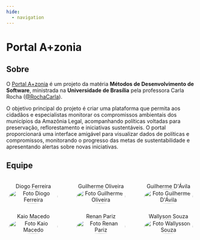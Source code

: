 ```yaml
---
hide:
  - navigation
---
```


# Portal A+zonia


## Sobre

O [Portal A+zonia](https://github.com/unb-mds/2024-2-Squad10/) é um projeto da matéria **Métodos de Desenvolvimento de Software**, ministrada na **Universidade de Brasília** pela professora Carla Rocha ([@RochaCarla](https://github.com/RochaCarla)).

O objetivo principal do projeto é criar uma plataforma que permita aos cidadãos e especialistas monitorar os compromissos ambientais dos municípios da Amazônia Legal, acompanhando políticas voltadas para preservação, reflorestamento e iniciativas sustentáveis. O portal proporcionará uma interface amigável para visualizar dados de políticas e compromissos, monitorando o progresso das metas de sustentabilidade e apresentando alertas sobre novas iniciativas.

## Equipe

<br>
<div style="display: flex; flex-direction: column; align-items: center; gap: 25px;">
    <div style="display: flex; align-items: end; justify-content: center; gap: 50px;">
        <div style="text-align: center;">
            Diogo Ferreira
            <br/>
            <img src="https://github.com/fdiogo1.png" alt="Foto Diogo Ferreira" width="130px" height="50%" style="border-radius:50%"/>
        </div>
        <div style="text-align: center;">
            Guilherme Oliveira
            <br/>
            <img src="https://github.com/GuilhermeOliveira1327.png" alt="Foto Guilherme Oliveira" width="130px" height="50%" style="border-radius:50%"/>
        </div>
        <div style="text-align: center;">
            Guilherme D'Ávila
            <br/>
            <img src="https://github.com/GuilhermeDavila.png" alt="Foto Guilherme D'Ávila" width="130px" height="50%" style="border-radius:50%"/>
        </div>
    </div>
    <div style="display: flex; align-items: end; justify-content: center; gap: 50px;">
        <div style="text-align: center;">
            Kaio Macedo
            <br/>
            <img src="https://github.com/bigkaio.png" alt="Foto Kaio Macedo" width="130px" height="50%" style="border-radius:50%"/>
        </div>
        <div style="text-align: center;">
            Renan Pariz
            <br/>
            <img src="https://github.com/renanpariiz.png" alt="Foto Renan Pariz" width="130px" height="50%" style="border-radius:50%"/>
        </div>
        <div style="text-align: center;">
            Wallyson Souza
            <br/>
            <img src="https://github.com/devwallyson.png" alt="Foto Wallysson Souza" width="130px" height="50%" style="border-radius:50%"/>
        </div>
    </div>
</div>
